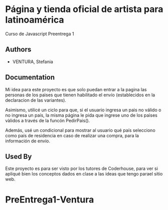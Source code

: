 # Página y tienda oficial de artista para latinoamérica

Curso de Javascript
Preentrega 1

## Authors

- VENTURA, Stefania


## Documentation

Mi idea para este proyecto es que solo puedan entrar a la pagina las personas de los paìses que tienen habilitado el envío (establecidos en la declaracion de las variantes).

Asimismo, utilicé un ciclo para que, si el usuario ingresa un paìs no válido o no ingresa un país, la misma página le pida que ingrese uno de los paìses vàlidos a través de la funcón PedirPais().

Además, usé un condicional para mostrar al usuario qué país selecciono como país de residencia en caso de realizar una compra, para la información de envío.

## Used By

Este proyecto es para ser visto por los tutores de Coderhouse, para ver si apliqué bien los conceptos dados en clase a las ideas que tengo parael sitio web.

# PreEntrega1-Ventura
